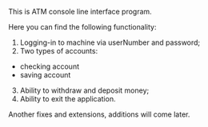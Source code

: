 This is ATM console line interface program.

Here you can find the following functionality:

1) Logging-in to machine via userNumber and password;
2) Two types of accounts:
- checking account
- saving account
3) Ability to withdraw and deposit money;
4) Ability to exit the application.

Another fixes and extensions, additions will come later.
